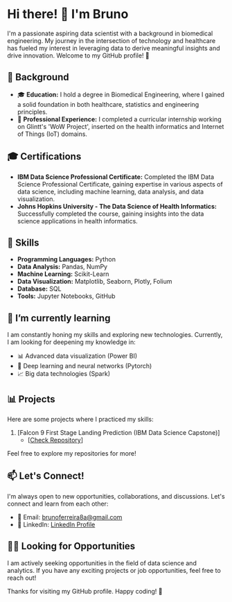 # Hi there! 👋 I'm Bruno

I'm a passionate aspiring data scientist with a background in biomedical engineering. My journey in the intersection of technology and healthcare has fueled my interest in leveraging data to derive meaningful insights and drive innovation. Welcome to my GitHub profile! 🚀

## 🔬 Background

- 🎓 **Education:** I hold a degree in Biomedical Engineering, where I gained a solid foundation in both healthcare, statistics and engineering principles.
- 💼 **Professional Experience:** I completed a curricular internship working on Glintt's 'WoW Project', inserted on the health informatics and Internet of Things (IoT) domains.

## 🎓 Certifications

- **IBM Data Science Professional Certificate:** Completed the IBM Data Science Professional Certificate, gaining expertise in various aspects of data science, including machine learning, data analysis, and data visualization.
- **Johns Hopkins University - The Data Science of Health Informatics:** Successfully completed the course, gaining insights into the data science applications in health informatics.

## 🚀 Skills

- **Programming Languages:** Python
- **Data Analysis:** Pandas, NumPy
- **Machine Learning:** Scikit-Learn
- **Data Visualization:** Matplotlib, Seaborn, Plotly, Folium
- **Database:** SQL
- **Tools:** Jupyter Notebooks, GitHub

## 🌱 I’m currently learning

I am constantly honing my skills and exploring new technologies. Currently, I am looking for deepening my knowledge in:

- 📊 Advanced data visualization (Power BI)
- 🤖 Deep learning and neural networks (Pytorch)
- 📈 Big data technologies (Spark)

## 📊 Projects

Here are some projects where I practiced my skills:

1. [Falcon 9 First Stage Landing Prediction (IBM Data Science Capstone)]
   - [[Check Repository](https://github.com/brunof99/IBM-Data-Science-Capstone-SpaceX)]

Feel free to explore my repositories for more!

## 📫 Let's Connect!

I'm always open to new opportunities, collaborations, and discussions. Let's connect and learn from each other:

- 📧 Email: brunoferreira8a@gmail.com
- 💼 LinkedIn: [LinkedIn Profile]([https://www.linkedin.com/in/yourlinkedinprofile/](https://www.linkedin.com/in/brunof99/))

## 👩‍💻 Looking for Opportunities

I am actively seeking opportunities in the field of data science and analytics. If you have any exciting projects or job opportunities, feel free to reach out!

Thanks for visiting my GitHub profile. Happy coding! 🚀
